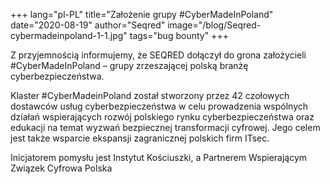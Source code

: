 +++
lang="pl-PL"
title="Założenie grupy #CyberMadeInPoland"
date="2020-08-19"
author="Seqred"
image="/blog/Seqred-cybermadeinpoland-1-1.jpg"
tags="bug bounty"
+++


Z przyjemnością informujemy, że SEQRED dołączył do grona założycieli #CyberMadeInPoland – grupy zrzeszającej polską branżę cyberbezpieczeństwa.

Klaster #CyberMadeinPoland został stworzony przez 42 czołowych dostawców usług cyberbezpieczeństwa w celu prowadzenia wspólnych działań wspierających rozwój polskiego rynku cyberbezpieczeństwa oraz edukacji na temat wyzwań bezpiecznej transformacji cyfrowej. Jego celem jest także wsparcie ekspansji zagranicznej polskich firm ITsec.

Inicjatorem pomysłu jest Instytut Kościuszki, a Partnerem Wspierającym Związek Cyfrowa Polska

